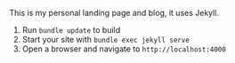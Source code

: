 
This is my personal landing page and blog, it uses Jekyll.

1. Run `bundle update` to build
2. Start your site with `bundle exec jekyll serve`
3. Open a browser and navigate to `http://localhost:4000`